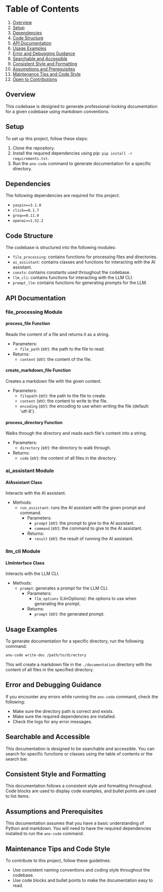 # Table of Contents
1. [Overview](#overview)
2. [Setup](#setup)
3. [Dependencies](#dependencies)
4. [Code Structure](#code-structure)
5. [API Documentation](#api-documentation)
6. [Usage Examples](#usage-examples)
7. [Error and Debugging Guidance](#error-and-debugging-guidance)
8. [Searchable and Accessible](#searchable-and-accessible)
9. [Consistent Style and Formatting](#consistent-style-and-formatting)
10. [Assumptions and Prerequisites](#assumptions-and-prerequisites)
11. [Maintenance Tips and Code Style](#maintenance-tips-and-code-style)
12. [Open to Contributions](#open-to-contributions)

## Overview

This codebase is designed to generate professional-looking documentation for a given codebase using markdown conventions.

## Setup

To set up this project, follow these steps:

1. Clone the repository.
2. Install the required dependencies using pip: `pip install -r requirements.txt`.
3. Run the `ano-code` command to generate documentation for a specific directory.

## Dependencies

The following dependencies are required for this project:

* `yaspin==3.1.0`
* `click==8.1.7`
* `groq==0.11.0`
* `openai==1.52.2`

## Code Structure

The codebase is structured into the following modules:

* `file_processing`: contains functions for processing files and directories.
* `ai_assistant`: contains classes and functions for interacting with the AI assistant.
* `consts`: contains constants used throughout the codebase.
* `llm_cli`: contains functions for interacting with the LLM CLI.
* `prompt_llm`: contains functions for generating prompts for the LLM.

## API Documentation

### file_processing Module

#### process_file Function

Reads the content of a file and returns it as a string.

* Parameters:
	+ `file_path` (str): the path to the file to read.
* Returns:
	+ `content` (str): the content of the file.

#### create_markdown_file Function

Creates a markdown file with the given content.

* Parameters:
	+ `filepath` (str): the path to the file to create.
	+ `content` (str): the content to write to the file.
	+ `encoding` (str): the encoding to use when writing the file (default: 'utf-8').

#### process_directory Function

Walks through the directory and reads each file's content into a string.

* Parameters:
	+ `directory` (str): the directory to walk through.
* Returns:
	+ `code` (str): the content of all files in the directory.

### ai_assistant Module

#### AIAssistant Class

Interacts with the AI assistant.

* Methods:
	+ `run_assistant`: runs the AI assistant with the given prompt and command.
		- Parameters:
			- `prompt` (str): the prompt to give to the AI assistant.
			- `command` (str): the command to give to the AI assistant.
		- Returns:
			- `result` (str): the result of running the AI assistant.

### llm_cli Module

#### LlmInterface Class

Interacts with the LLM CLI.

* Methods:
	+ `prompt`: generates a prompt for the LLM CLI.
		- Parameters:
			- `llm_options` (LlmOptions): the options to use when generating the prompt.
		- Returns:
			- `prompt` (str): the generated prompt.

## Usage Examples

To generate documentation for a specific directory, run the following command:
```bash
ano-code write-doc /path/to/directory
```
This will create a markdown file in the `./documentation` directory with the content of all files in the specified directory.

## Error and Debugging Guidance

If you encounter any errors while running the `ano-code` command, check the following:

* Make sure the directory path is correct and exists.
* Make sure the required dependencies are installed.
* Check the logs for any error messages.

## Searchable and Accessible

This documentation is designed to be searchable and accessible. You can search for specific functions or classes using the table of contents or the search bar.

## Consistent Style and Formatting

This documentation follows a consistent style and formatting throughout. Code blocks are used to display code examples, and bullet points are used to list items.

## Assumptions and Prerequisites

This documentation assumes that you have a basic understanding of Python and markdown. You will need to have the required dependencies installed to run the `ano-code` command.

## Maintenance Tips and Code Style

To contribute to this project, follow these guidelines:

* Use consistent naming conventions and coding style throughout the codebase.
* Use code blocks and bullet points to make the documentation easy to read.
